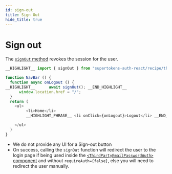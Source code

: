 ```yaml
---
id: sign-out
title: Sign Out
hide_title: true
---
```


# Sign out

The [`signOut` method](../../auth-react/thirdpartyemailpassword/sign-out) revokes the session for the user.

<!--DOCUSAURUS_CODE_TABS-->
<!--ReactJS-->
```js
__HIGHLIGHT__ import { signOut } from "supertokens-auth-react/recipe/thirdpartyemailpassword"; __END_HIGHLIGHT__

function NavBar () {
  function async onLogout () {
__HIGHLIGHT__      await signOut(); __END_HIGHLIGHT__
      window.location.href = "/";
  }
  return (
    <ul>
         <li>Home</li>
         __HIGHLIGHT_PHRASE__ <li onClick={onLogout}>Logout</li> __END_HIGHLIGHT_PHRASE__

    </ul>
  )
}
```
<!--END_DOCUSAURUS_CODE_TABS-->

- We do not provide any UI for a Sign-out button
- On success, calling the `signOut` function will redirect the user to the login page if being used inside the [`<ThirdPartyEmailPasswordAuth>` component](./sessions/securing-component) and without `requireAuth={false}`, else you will need to redirect the user manually.